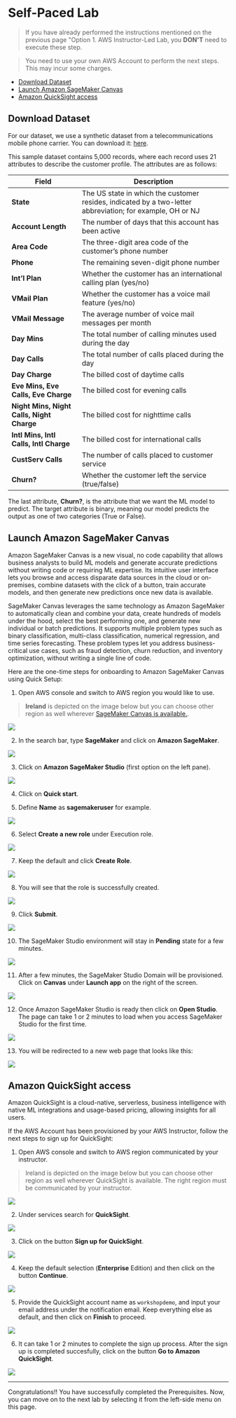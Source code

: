 # Self-Paced Lab

> If you have already performed the instructions mentioned on the previous page "Option 1. AWS Instructor-Led Lab, you **DON'T** need to execute these step.

> You need to use your own AWS Account to perform the next steps. This may incur some charges.

- [Download Dataset](#download-dataset)
- [Launch Amazon SageMaker Canvas](#launch-amazon-sagemaker-canvas)
- [Amazon QuickSight access](#amazon-quicksight-access)

## Download Dataset

For our dataset, we use a synthetic dataset from a telecommunications mobile phone carrier. You can download it: [here](https://sagemaker-sample-files.s3.amazonaws.com/datasets/tabular/synthetic/churn.csv).

This sample dataset contains 5,000 records, where each record uses 21 attributes to describe the customer profile. The attributes are as follows:

| Field      | Description |
| ----------- | ----------- |
| **State**      | The US state in which the customer resides, indicated by a two-letter abbreviation; for example, OH or NJ     |
| **Account Length**  | The number of days that this account has been active        |
| **Area Code** | The three-digit area code of the customer’s phone number        |
| **Phone** | The remaining seven-digit phone number       |
| **Int’l Plan** | Whether the customer has an international calling plan (yes/no)       |
| **VMail Plan** | Whether the customer has a voice mail feature (yes/no)       |
| **VMail Message** | The average number of voice mail messages per month       |
| **Day Mins** | The total number of calling minutes used during the day       |
| **Day Calls** | The total number of calls placed during the day       |
| **Day Charge** | The billed cost of daytime calls       |
| **Eve Mins, Eve Calls, Eve Charge** | The billed cost for evening calls       |
| **Night Mins, Night Calls, Night Charge** | The billed cost for nighttime calls       |
| **Intl Mins, Intl Calls, Intl Charge** | The billed cost for international calls       |
| **CustServ Calls** | The number of calls placed to customer service       |
| **Churn?** | Whether the customer left the service (true/false)       |

The last attribute, **Churn?**, is the attribute that we want the ML model to predict. The target attribute is binary, meaning our model predicts the output as one of two categories (True or False).

## Launch Amazon SageMaker Canvas

Amazon SageMaker Canvas is a new visual, no code capability that allows business analysts to build ML models and generate accurate predictions without writing code or requiring ML expertise. Its intuitive user interface lets you browse and access disparate data sources in the cloud or on-premises, combine datasets with the click of a button, train accurate models, and then generate new predictions once new data is available.

SageMaker Canvas leverages the same technology as Amazon SageMaker to automatically clean and combine your data, create hundreds of models under the hood, select the best performing one, and generate new individual or batch predictions. It supports multiple problem types such as binary classification, multi-class classification, numerical regression, and time series forecasting. These problem types let you address business-critical use cases, such as fraud detection, churn reduction, and inventory optimization, without writing a single line of code.

Here are the one-time steps for onboarding to Amazon SageMaker Canvas
using Quick Setup:

1.  Open AWS console and switch to AWS region you would like to use.

> **Ireland** is depicted on the image below but you can choose other region as well wherever [SageMaker Canvas is available.](https://docs.aws.amazon.com/sagemaker/latest/dg/canvas.html).

![](/static/prerequisites/image22.png)

2.  In the search bar, type **SageMaker** and click on **Amazon SageMaker**.

![](/static/prerequisites/image23.png)

3.  Click on **Amazon SageMaker Studio** (first option on the left pane).

![](/static/prerequisites/image40.png)

4.  Click on **Quick start**.

5.  Define **Name** as **sagemakeruser** for example.

![](/static/prerequisites/image52.png)

6.  Select **Create a new role** under Execution role.

![](/static/prerequisites/image53.png)

7. Keep the default and click **Create Role**.

![](/static/prerequisites/image54.png)

8. You will see that the role is successfully created.

![](/static/prerequisites/image55.png)

9. Click **Submit**.

![](/static/prerequisites/image27.png)

10.	The SageMaker Studio environment will stay in **Pending** state for a few minutes.

![](/static/prerequisites/image56.png)

11.	After a few minutes, the SageMaker Studio Domain will be provisioned. Click on **Canvas** under **Launch app** on the right of the screen.

![](/static/prerequisites/image57.png)

12.	Once Amazon SageMaker Studio is ready then click on **Open Studio**. The page can take 1 or 2 minutes to load when you access SageMaker Studio for the first time.

![](/static/prerequisites/image30.png)

13.	You will be redirected to a new web page that looks like this:

![](/static/prerequisites/image31.png)

## Amazon QuickSight access

Amazon QuickSight is a cloud-native, serverless, business intelligence with native ML integrations and usage-based pricing, allowing insights for all users.

If the AWS Account has been provisioned by your AWS Instructor, follow the next steps to sign up for QuickSight:

1.  Open AWS console and switch to AWS region communicated by your instructor.

> Ireland is depicted on the image below but you can choose other region as well wherever QuickSight is available. The right region must be communicated by your instructor.

![](/static/prerequisites/image22.png)

2.  Under services search for **QuickSight**.

![](/static/prerequisites/quicksight-01.png)

3.  Click on the button **Sign up for QuickSight**.

![](/static/prerequisites/quicksight-02.png)

4.	Keep the default selection (**Enterprise** Edition) and then click on the button **Continue**.

![](/static/prerequisites/quicksight-03.png)

5.	Provide the QuickSight account name as `workshopdemo`, and input your email address under the notification email. Keep everything else as default, and then click on **Finish** to proceed.

![](/static/prerequisites/quicksight-04.png)

6.	It can take 1 or 2 minutes to complete the sign up process. After the sign up is completed succesfully, click on the button **Go to Amazon QuickSight**.

![](/static/prerequisites/quicksight-05.png)

-----

Congratulations\!\! You have successfully completed the Prerequisites. Now, you can move on to the next lab by selecting it from the left-side menu on this page.

